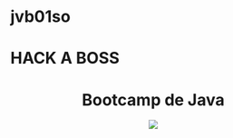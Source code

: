 # jvb01so
# HACK A BOSS
<h1 align="center">Bootcamp de Java</h1>
<div id="header" align="center">
  <img src="https://media3.giphy.com/media/v1.Y2lkPTc5MGI3NjExdTc3cGQxdmR5ZTJveHBpZjliOGJkbjE4NnkzeW1zZmZ5cGlhejZ5YyZlcD12MV9pbnRlcm5hbF9naWZfYnlfaWQmY3Q9Zw/jM4NGpvx6jZmW93hcZ/giphy.gif" >
  </img>
</div>
